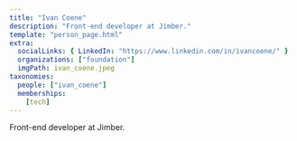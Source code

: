 ```yaml
---
title: "Ivan Coene"
description: "Front-end developer at Jimber."
template: "person_page.html"
extra:
  socialLinks: { LinkedIn: "https://www.linkedin.com/in/ivancoene/" }
  organizations: ["foundation"]
  imgPath: ivan_coene.jpeg
taxonomies:
  people: ["ivan_coene"]
  memberships:
    [tech]
---
```


Front-end developer at Jimber.
